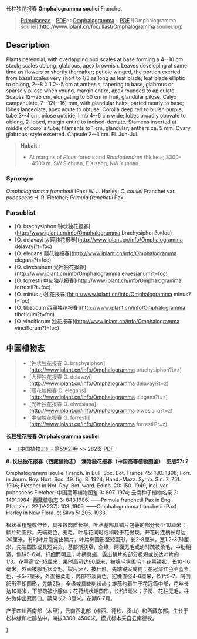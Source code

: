 长柱独花报春 **Omphalogramma souliei** Franchet

> [Primulaceae](http://www.iplant.cn/info/Primulaceae?t=foc) - [PDF](http://www.iplant.cn/foc/pdf/Primulaceae.pdf)>>[Omphalogramma](http://www.iplant.cn/info/Omphalogramma?t=foc) - [PDF](http://www.iplant.cn/foc/pdf/Omphalogramma.pdf)
![Omphalogramma souliei](http://www.iplant.cn/foc/illast/Omphalogramma souliei.jpg)

## Description

Plants perennial, with overlapping bud scales at base forming a 4--10 cm stock; scales oblong, glabrous, apex brownish. Leaves developing at same time as flowers or shortly thereafter; petiole winged, the portion exerted from basal scales very short to 1/3 as long as leaf blade; leaf blade elliptic to oblong, 2--8 X 1.2--5 cm at anthesis, tapering to base, glabrous or sparsely pilose when young, margin entire, apex rounded to apiculate. Scapes 12--25 cm, elongating to 60 cm in fruit, glandular pilose. Calyx campanulate, 7--12(--16) mm, with glandular hairs, parted nearly to base; lobes lanceolate, apex acute to obtuse. Corolla deep red to bluish purple; tube 3--4 cm, pilose outside; limb 4--6 cm wide; lobes broadly obovate to oblong, 2-lobed, margin entire to incised-dentate. Stamens inserted at middle of corolla tube; filaments to 1 cm, glandular; anthers ca. 5 mm. Ovary glabrous; style exserted. Capsule 2--3 cm. Fl. Jun-Jul.

> **Habait** : 
>* At margins of *Pinus* forests and *Rhododendron* thickets; 3300--4500 m. SW Sichuan, E Xizang, NW Yunnan.

### Synonym
*Omphalogramma franchetii* (Pax) W. J. Harley; *O. souliei* Franchet var. *pubescens* H. R. Fletcher; *Primula franchetii* Pax.

### Parsublist

* [O.  brachysiphon  钟状独花报春](http://www.iplant.cn/info/Omphalogramma brachysiphon?t=foc)
* [O.  delavayi  大理独花报春](http://www.iplant.cn/info/Omphalogramma delavayi?t=foc)
* [O.  elegans  丽花独报春](http://www.iplant.cn/info/Omphalogramma elegans?t=foc)
* [O.  elwesianum  光叶独花报春](http://www.iplant.cn/info/Omphalogramma elwesianum?t=foc)
* [O.  forrestii  中甸独花报春](http://www.iplant.cn/info/Omphalogramma forrestii?t=foc)
* [O.  minus  小独花报春](http://www.iplant.cn/info/Omphalogramma minus?t=foc)
* [O.  tibeticum  西藏独花报春](http://www.iplant.cn/info/Omphalogramma tibeticum?t=foc)
* [O.  vinciflorum  独花报春](http://www.iplant.cn/info/Omphalogramma vinciflorum?t=foc)

## 中国植物志

> * [钟状独花报春  O.  brachysiphon](http://www.iplant.cn/info/Omphalogramma brachysiphon?t=z)
> * [大理独花报春  O.  delavayi](http://www.iplant.cn/info/Omphalogramma delavayi?t=z)
> * [丽花独报春  O.  elegans](http://www.iplant.cn/info/Omphalogramma elegans?t=z)
> * [光叶独花报春  O.  elwesiana](http://www.iplant.cn/info/Omphalogramma elwesiana?t=z)
> * [中甸独花报春  O.  forrestii](http://www.iplant.cn/info/Omphalogramma forrestii?t=z)

**长柱独花报春 Omphalogramma souliei**

* [《中国植物志》](http://www.iplant.cn/frps)- [第59(2)卷](http://www.iplant.cn/frps/vol/59(2)) >> 282页 [PDF](http://www.iplant.cn/frps/pdf/59(2)/282.pdf)

**8. 长柱独花报春（西藏植物志）　澜沧独花报春（中国高等植物图鉴）　图版57: 2**

Omphalogramma souliei Franch. in Bull. Soc. Bot. France 45: 180. 1898; Forr. in Journ. Roy. Hort. Soc. 49: fig. 8. 1924; Hand.-Mazz. Symb. Sin. 7: 751. 1936; Fletcher in Not. Roy. Bot. ward. Edinb. 20: 150. 1949, incl. var. pubescens Fletcher; 中国高等植物图鉴 3: 807. 1974; 云南种子植物名录 2: 1491.1984; 西藏植物志 3: 843.1986. ——Primula franchetii Pax in Engl. Pflanzenr. 22(IV-237): 108. 1905. ——Omphalogramma franchetii (Pax) Harley in New Flora. et Silva 5: 205. 1933.

根状茎粗短或伸长，具多数肉质长根。叶丛基部具鳞片包叠的部分长4-10厘米；鳞片矩圆形，先端褐色，无毛。叶与花同时或稍晚于花出现，开花时连柄长可达20厘米，有时叶片刚露出鳞片，叶片椭圆形至矩圆形，长2-8厘米，宽1.2-3(5)厘米，先端圆形或具短尖头，基部渐狭窄，全缘，两面无毛或幼时疏被柔毛，中肋稍宽，侧脉5-6对，纤细而明显；叶柄具翅，露出鳞片的部分极短或长达叶片的1/3。花葶高12-35厘米，果时高可达60厘米，被腺毛状柔毛；花萼钟状，长10-16毫米，外面被腺毛状柔毛，裂片5-7，披针形，先端锐尖或钝；花冠深红色至蓝紫色，长5-7厘米，外面被柔毛，筒部带淡黄色，冠檐直径4-6厘米，裂片5-7，阔倒卵形至矩圆形，先端2裂，全缘或具缺刻状齿；雄蕊约着生于花冠筒中部，花丝长达10毫米，下部疏被小腺体；花药线状矩圆形，长约5毫米；子房、花柱无毛，柱头微伸出冠筒口。蒴果长2-3厘米。花期6-7月。

产于四川西南部（木里），云南西北部（维西、德钦、贡山）和西藏东部。生长于松林缘和杜鹃丛中，海拔3300-4500米。模式标本采自云南德钦。

}